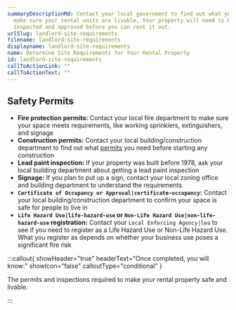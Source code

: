 ```yaml
---
summaryDescriptionMd: Contact your local government to find out what you need to
  make sure your rental units are livable. Your property will need to be
  inspected and approved before you can rent it out.
urlSlug: landlord-site-requirements
filename: landlord-site-requirements
displayname: landlord-site-requirements
name: Determine Site Requirements for Your Rental Property
id: landlord-site-requirements
callToActionLink: ""
callToActionText: ""
---
```

## Safety Permits

* **Fire protection permits:** Contact your local fire department to make sure your space meets requirements, like working sprinklers, extinguishers, and signage
* **Construction permits:** Contact your local building/construction department to find out what [permits](https://business.nj.gov/pages/building-permits-and-inspections) you need before starting any construction
* **Lead paint inspection:** If your property was built before 1978, ask your local building department about getting a lead paint inspection
* **Signage:** If you plan to put up a sign, contact your local zoning office and building department to understand the requirements
* **`Certificate of Occupancy or Approval|certificate-occupancy`:**  Contact your local building/construction department to confirm your space is safe for people to live in
* **`Life Hazard Use|life-hazard-use` or `Non-Life Hazard Use|non-life-hazard-use` registration:** Contact your `Local Enforcing Agency|lea` to see if you need to register as a Life Hazard Use or Non-Life Hazard Use. What you register as depends on whether your business use poses a significant fire risk

:::callout{ showHeader="true" headerText="Once completed, you will know:" showIcon="false" calloutType="conditional" }

The permits and inspections required to make your rental property safe and livable.

:::